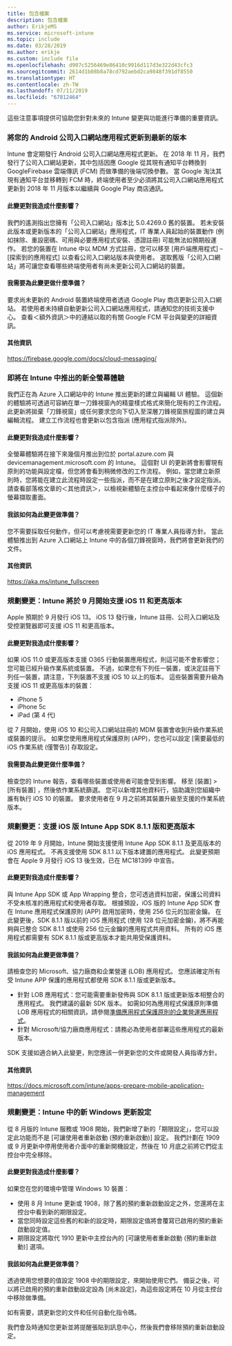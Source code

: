 ```yaml
---
title: 包含檔案
description: 包含檔案
author: ErikjeMS
ms.service: microsoft-intune
ms.topic: include
ms.date: 03/28/2019
ms.author: erikje
ms.custom: include file
ms.openlocfilehash: d907c5256469e86410c9916d117d3e322d43cfc3
ms.sourcegitcommit: 2614d1b08b8a78cd792aebd2ca9848f391df8550
ms.translationtype: HT
ms.contentlocale: zh-TW
ms.lasthandoff: 07/11/2019
ms.locfileid: "67812464"
---
```

這些注意事項提供可協助您針對未來的 Intune 變更與功能進行準備的重要資訊。 

### <a name="update-your-android-company-portal-app-to-the-latest-version---4536963--"></a>將您的 Android 公司入口網站應用程式更新到最新的版本 <!--4536963-->
Intune 會定期發行 Android 公司入口網站應用程式更新。 在 2018 年 11 月，我們發行了公司入口網站更新，其中包括因應 Google 從其現有通知平台轉換到 GoogleFirebase 雲端傳訊 (FCM) 而做準備的後端切換參數。 當 Google 淘汰其現有通知平台並移轉到 FCM 時，終端使用者至少必須將其公司入口網站應用程式更新到 2018 年 11 月版本以繼續與 Google Play 商店通訊。

#### <a name="how-does-this-affect-me"></a>此變更對我造成什麼影響？
我們的遙測指出您擁有「公司入口網站」版本比 5.0.4269.0 舊的裝置。 若未安裝此版本或更新版本的「公司入口網站」應用程式，IT 專業人員起始的裝置動作 (例如抹除、重設密碼、可用與必要應用程式安裝、憑證註冊) 可能無法如預期般運作。 若您的裝置在 Intune 中以 MDM 方式註冊，您可以移至 [用戶端應用程式] – [探索到的應用程式] 以查看公司入口網站版本與使用者。 選取舊版「公司入口網站」將可讓您查看哪些終端使用者有尚未更新公司入口網站的裝置。

#### <a name="what-do-i-need-to-do-to-prepare-for-this-change"></a>我需要為此變更做什麼準備？
要求尚未更新的 Android 裝置終端使用者透過 Google Play 商店更新公司入口網站。 若使用者未持續自動更新公司入口網站應用程式，請通知您的技術支援中心。 查看＜額外資訊＞中的連結以取的有關 Google FCM 平台與變更的詳細資訊。

#### <a name="additional-information"></a>其他資訊
https://firebase.google.com/docs/cloud-messaging/


### <a name="new-fullscreen-experience-coming-to-intune---4593669--"></a>即將在 Intune 中推出的新全螢幕體驗 <!--4593669-->
我們正在為 Azure 入口網站中的 Intune 推出更新的建立與編輯 UI 體驗。 這個新的體驗將可透過可容納在單一刀鋒視窗內的精靈樣式格式來簡化現有的工作流程。 此更新將拋棄「刀鋒視窗」或任何要求您向下切入至深層刀鋒視窗旅程圖的建立與編輯流程。 建立工作流程也會更新以包含指派 (應用程式指派除外)。

#### <a name="how-does-this-affect-me"></a>此變更對我造成什麼影響？
全螢幕體驗將在接下來幾個月推出到位於 portal.azure.com 與 devicemanagement.microsoft.com 的 Intune。 這個對 UI 的更新將會影響現有原則的功能與設定檔，但您將會看到稍微修改的工作流程。 例如，當您建立新原則時，您將能在建立此流程時設定一些指派，而不是在建立原則之後才設定指派。 請查看部落格文章的＜其他資訊＞，以檢視新體驗在主控台中看起來像什麼樣子的螢幕擷取畫面。

#### <a name="what-can-i-do-to-prepare-for-this-change"></a>我該如何為此變更做準備？
您不需要採取任何動作，但可以考慮視需要更新您的 IT 專業人員指導方針。 當此體驗推出到 Azure 入口網站上 Intune 中的各個刀鋒視窗時，我們將會更新我們的文件。

#### <a name="additional-information"></a>其他資訊 
https://aka.ms/intune_fullscreen

### <a name="plan-for-change-intune-moving-to-support-ios-11-and-higher-in-september----4665342--"></a>規劃變更：Intune 將於 9 月開始支援 iOS 11 和更高版本 <!-- 4665342-->
Apple 預期於 9 月發行 iOS 13。 iOS 13 發行後，Intune 註冊、公司入口網站及受控瀏覽器即可支援 iOS 11 和更高版本。

#### <a name="how-does-this-affect-me"></a>此變更對我造成什麼影響？
如果 iOS 11.0 或更高版本支援 O365 行動裝置應用程式，則這可能不會影響您；您可能已經升級作業系統或裝置。 不過，如果您有下列任一裝置，或決定註冊下列任一裝置，請注意，下列裝置不支援 iOS 10 以上的版本。 這些裝置需要升級為支援 iOS 11 或更高版本的裝置：

- iPhone 5
- iPhone 5c
- iPad (第 4 代)

從 7 月開始，使用 iOS 10 和公司入口網站註冊的 MDM 裝置會收到升級作業系統或裝置的提示。 如果您使用應用程式保護原則 (APP)，您也可以設定 [需要最低的 iOS 作業系統 (僅警告)] 存取設定。

#### <a name="what-do-i-need-to-do-to-prepare-for-this-change"></a>我需要為此變更做什麼準備？
檢查您的 Intune 報告，查看哪些裝置或使用者可能會受到影響。 移至 [裝置]   > [所有裝置]  ，然後依作業系統篩選。 您可以新增其他資料行，協助識別您組織中誰有執行 iOS 10 的裝置。 要求使用者在 9 月之前將其裝置升級至支援的作業系統版本。

### <a name="plan-for-change-support-for-version-811-and-higher-of-intune-app-sdk-for-ios----3586942--"></a>規劃變更：支援 iOS 版 Intune App SDK 8.1.1 版和更高版本 <!-- 3586942-->
從 2019 年 9 月開始，Intune 開始支援使用 Intune App SDK 8.1.1 及更高版本的 iOS 應用程式。 不再支援使用 SDK 8.1.1 以下版本建置的應用程式。 此變更預期會在 Apple 9 月發行 iOS 13 後生效，已在 MC181399 中宣告。

#### <a name="how-does-this-affect-me"></a>此變更對我造成什麼影響？
與 Intune App SDK 或 App Wrapping 整合，您可透過資料加密，保護公司資料不受未核准的應用程式和使用者存取。 根據預設，iOS 版的 Intune App SDK 會在 Intune 應用程式保護原則 (APP) 啟用加密時，使用 256 位元的加密金鑰。 在此變更後，SDK 8.1.1 版以前的 iOS 應用程式 (使用 128 位元加密金鑰)，將不再能夠與已整合 SDK 8.1.1 或使用 256 位元金鑰的應用程式共用資料。 所有的 iOS 應用程式都需要有 SDK 8.1.1 版或更高版本才能共用受保護資料。

#### <a name="what-can-i-do-to-prepare-for-this-change"></a>我該如何為此變更做準備？
請檢查您的 Microsoft、協力廠商和企業營運 (LOB) 應用程式。 您應該確定所有受 Intune APP 保護的應用程式都使用 SDK 8.1.1 版或更新版本。

- 針對 LOB 應用程式：您可能需要重新發佈與 SDK 8.1.1 版或更新版本相整合的應用程式。 我們建議的最新 SDK 版本。 如需如何為應用程式保護原則準備 LOB 應用程式的相關資訊，請參閱[準備應用程式保護原則的企業營運應用程式](../apps-prepare-mobile-application-management.md)。
- 針對 Microsoft/協力廠商應用程式：請務必為使用者部署這些應用程式的最新版本。

SDK 支援如適合納入此變更，則您應該一併更新您的文件或開發人員指導方針。

#### <a name="additional-information"></a>其他資訊
https://docs.microsoft.com/intune/apps-prepare-mobile-application-management

### <a name="plan-for-change-new-windows-updates-settings-in-intune----4464404---"></a>規劃變更：Intune 中的新 Windows 更新設定 <!-- 4464404 -->
從 8 月版的 Intune 服務或 1908 開始，我們新增了新的「期限設定」，您可以設定此功能而不是 [可讓使用者重新啟動 (預約重新啟動)] 設定。 我們計劃在 1909 或 9 月更新中停用使用者介面中的重新開機設定，然後在 10 月底之前將它們從主控台中完全移除。 

#### <a name="how-does-this-affect-me"></a>此變更對我造成什麼影響？
如果您在您的環境中管理 Windows 10 裝置： 
- 使用 8 月 Intune 更新或 1908，除了舊的預約重新啟動設定之外，您還將在主控台中看到新的期限設定。
- 當您同時設定這些舊的和新的設定時，期限設定值將會覆寫已啟用的預約重新啟動設定值。
- 期限設定將取代 1910 更新中主控台內的 [可讓使用者重新啟動 (預約重新啟動)] 選項。

#### <a name="what-can-i-do-to-prepare-for-this-change"></a>我該如何為此變更做準備？
透過使用您想要的值設定 1908 中的期限設定，來開始使用它們。 備妥之後，可以將已啟用的預約重新啟動設定設為 [尚未設定]，為這些設定將在 10 月從主控台中移除做準備。

如有需要，請更新您的文件和任何自動化指令碼。 

我們會及時通知您更新並將提醒張貼到訊息中心，然後我們會移除預約重新啟動設定。
